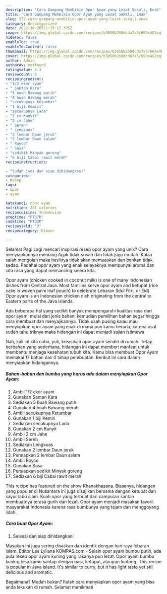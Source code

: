 ```yaml
---
description: "Cara Gampang Membikin Opor Ayam yang Lezat Sekali, Enak"
title: "Cara Gampang Membikin Opor Ayam yang Lezat Sekali, Enak"
slug: 577-cara-gampang-membikin-opor-ayam-yang-lezat-sekali-enak
category: Uncategorized
date: 2022-10-26T11:15:17.305Z
image: https://img-global.cpcdn.com/recipes/b3050b260dcda7a5/680x482cq70/opor-ayam-foto-resep-utama.jpg
hideToc: false
enableToc: true
enableTocContent: false
thumbnail: https://img-global.cpcdn.com/recipes/b3050b260dcda7a5/680x482cq70/opor-ayam-foto-resep-utama.jpg
cover: https://img-global.cpcdn.com/recipes/b3050b260dcda7a5/680x482cq70/opor-ayam-foto-resep-utama.jpg
author: Admin
authorAv: notfound
ratingvalue: 4.1
reviewcount: 9
recipeingredient:
- "1/2 ekor ayam"
- " Santan Kara"
- "5 buah Bawang putih"
- "4 buah Bawang merah"
- "secukupnya Ketumbar"
- "1 biji Kemiri"
- "secukupnya Lada"
- "2 cm Kunyit"
- "2 cm Jahe"
- " Sereh"
- " Lengkuas"
- "2 lembar Daun jeruk"
- "2 lembar Daun salam"
- " Royco"
- " Sasa"
- "sedikit Minyak goreng"
- "6 biji Cabai rawit merah"
recipeinstructions:

- "Sudah jadi dan siap dihidangkan!"
categories:
- Resep
tags:
- opor
- ayam

katakunci: opor ayam 
nutrition: 261 calories
recipecuisine: Indonesian
preptime: "PT37M"
cooktime: "PT33M"
recipeyield: "3"
recipecategory: Dinner

---
```



Selamat Pagi Lagi mencari inspirasi resep opor ayam yang unik? Cara menyiapkannya memang Agak tidak susah dan tidak juga mudah. Kalau salah mengolah maka hasilnya tidak akan memuaskan dan bahkan tidak sedap. Padahal opor ayam yang enak selayaknya mempunyai aroma dan cita rasa yang dapat memancing selera kita.


Opor ayam (chicken cooked in coconut milk) is one of many Indonesian dishes from Central Java. Most families serve opor ayam and ketupat (rice cake in woven palm leaf pouch) to celebrate Lebaran (Idul Fitri, or Eid). Opor ayam is an Indonesian chicken dish originating from the central to Eastern parts of the Java islands.

Ada beberapa hal yang sedikit banyak mempengaruhi kualitas rasa dari opor ayam, mulai dari jenis bahan, kemudian pemilihan bahan segar hingga cara membuat dan menyajikannya. Tidak usah pusing kalau mau menyiapkan opor ayam yang enak di mana pun kamu berada, karena asal sudah tahu triknya maka hidangan ini dapat menjadi sajian istimewa.


Nah, kali ini kita coba, yuk, kreasikan opor ayam sendiri di rumah. Tetap berbahan yang sederhana, hidangan ini dapat memberi manfaat untuk membantu menjaga kesehatan tubuh kita. Kamu bisa membuat Opor Ayam memakai 17 bahan dan 0 tahap pembuatan. Berikut ini cara dalam menyiapkan hidangannya.

<!--inarticleads1-->

##### Bahan-bahan dan bumbu yang harus ada dalam menyiapkan Opor Ayam:

1. Ambil 1/2 ekor ayam
1. Gunakan  Santan Kara
1. Sediakan 5 buah Bawang putih
1. Gunakan 4 buah Bawang merah
1. Ambil secukupnya Ketumbar
1. Gunakan 1 biji Kemiri
1. Sediakan secukupnya Lada
1. Gunakan 2 cm Kunyit
1. Ambil 2 cm Jahe
1. Ambil  Sereh
1. Sediakan  Lengkuas
1. Gunakan 2 lembar Daun jeruk
1. Persiapkan 2 lembar Daun salam
1. Ambil  Royco
1. Gunakan  Sasa
1. Persiapkan sedikit Minyak goreng
1. Sediakan 6 biji Cabai rawit merah


This recipe has featured on the show Khanakhazana. Biasanya, hidangan yang populer di Nusantara ini juga disajikan bersama dengan ketupat dan sayur labu siam. Kuah opor yang terbuat dari campuran santan membuatnya terasa gurih dan lezat. Opor ayam menjadi masakan favorit masyarakat Indonesia karena rasa bumbunya yang tajam dan menggoyang lidah. 

<!--inarticleads2-->

##### Cara buat Opor Ayam:


1. Selesai dan siap dihidangkan!

Masakan ini juga sering disajikan dan identik dengan hari raya lebaran Islam. Editor Lea Lyliana KOMPAS.com - Selain opor ayam bumbu putih, ada pula resep opor ayam kuning yang rasanya pun lezat. Opor ayam bumbu kuning bisa kamu santap dengan nasi, ketupat, ataupun lontong. This recipe is popular in Java island. It&#39;s similar to curry, but it has light taste yet still delicious and aromatic. 

Bagaimana? Mudah bukan? Itulah cara menyiapkan opor ayam yang bisa anda lakukan di rumah. Selamat menikmati
